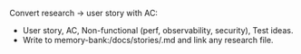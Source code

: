 Convert research → user story with AC:
- User story, AC, Non-functional (perf, observability, security), Test ideas.
- Write to memory-bank:/docs/stories/<id>.md and link any research file.
